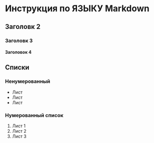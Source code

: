 # Инструкция по ЯЗЫКУ Markdown

## Заголовк 2
### Заголовк 3
#### Заголовок 4


## Списки
### Ненумерованный
* Лист
* Лист
* Лист
### Нумерованный список
1. Лист 1
2. Лист 2
3. Лист 3

